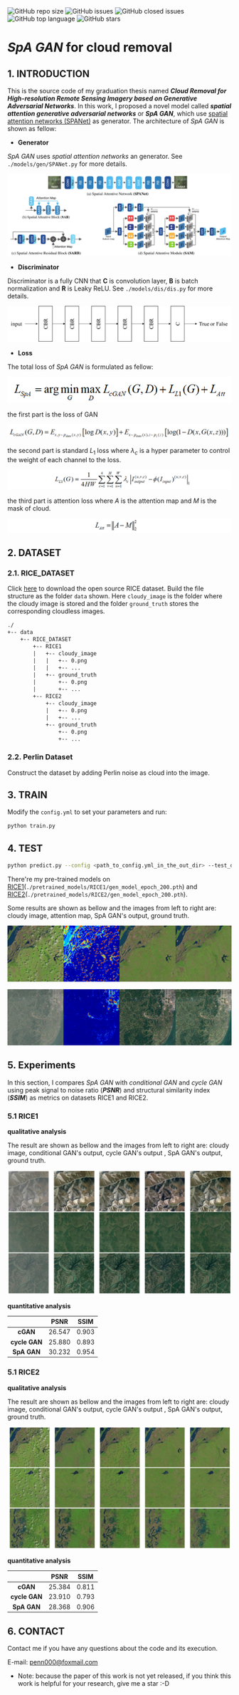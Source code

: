 <img alt="GitHub repo size" src="https://img.shields.io/github/repo-size/Penn000/SpA-GAN_for_cloud_removal?color=green">
<img alt="GitHub issues" src="https://img.shields.io/github/issues/Penn000/SpA-GAN_for_cloud_removal">
<img alt="GitHub closed issues" src="https://img.shields.io/github/issues-closed/Penn000/SpA-GAN_for_cloud_removal?color=red">
<img alt="GitHub top language" src="https://img.shields.io/github/languages/top/Penn000/SpA-GAN_for_cloud_removal">
<img alt="GitHub stars" src="https://img.shields.io/github/stars/Penn000/SpA-GAN_for_cloud_removal?style=social">

# *SpA GAN* for cloud removal

## 1. INTRODUCTION

This is the source code of my graduation thesis named ***Cloud Removal for High-resolution Remote Sensing Imagery based on Generative Adversarial Networks***. In this work, I proposed a novel model called ***spatial attention generative adversarial networks*** or ***SpA GAN***, which use [spatial attention networks (SPANet)](https://github.com/stevewongv/SPANet) as generator. The architecture of *SpA GAN* is shown as fellow:

- **Generator**

*SpA GAN* uses *spatial attention networks* an generator. See `./models/gen/SPANet.py` for more details.

![SPANet](./readme_images/SPANet.jpg)

- **Discriminator**

Discriminator is a fully  CNN that **C** is convolution layer, **B** is batch normalization and **R** is Leaky ReLU. See `./models/dis/dis.py` for more details.

![dis](./readme_images/dis.jpg)

- **Loss**

The total loss of *SpA GAN* is formulated as fellow:

![loss_spa-gan](./readme_images/loss_spagan.png)

the first part is the loss of GAN

![loss_cgan](./readme_images/loss_cgan.png)

the second part is standard $L_1$ loss where $\lambda_c$ is a hyper parameter to control the weight of each channel to the loss.

![loss_l1](./readme_images/loss_l1.png)

the third part is attention loss where $A$ is the attention map and $M$ is the mask of cloud.

![loss_att](./readme_images/loss_att.png)

## 2. DATASET

### 2.1. RICE_DATASET

Click [here](https://github.com/BUPTLdy/RICE_DATASET) to download the open source RICE dataset. Build the file structure as the folder `data` shown. Here `cloudy_image` is the folder where the cloudy image is stored and the folder `ground_truth` stores the corresponding cloudless images.

```
./
+-- data
    +--	RICE_DATASET
        +-- RICE1
        |   +-- cloudy_image
        |   |   +-- 0.png
        |   |   +-- ...
        |   +-- ground_truth
        |       +-- 0.png
        |       +-- ...
        +-- RICE2
            +-- cloudy_image
            |   +-- 0.png
            |   +-- ...
            +-- ground_truth
                +-- 0.png
                +-- ...
```

### 2.2. Perlin Dataset

Construct the dataset by adding Perlin noise as cloud into the image.

## 3. TRAIN

Modify the `config.yml` to set your parameters and run:

```bash
python train.py
```

## 4. TEST

```bash
python predict.py --config <path_to_config.yml_in_the_out_dir> --test_dir <path_to_a_directory_stored_test_data> --out_dir <path_to_an_output_directory> --pretrained <path_to_a_pretrained_model> --cuda
```

There're my pre-trained models on [RICE1](./pretrained_models/RICE1/)(`./pretrained_models/RICE1/gen_model_epoch_200.pth`) and [RICE2]((./pretrained_models/RICE1/))(`./pretrained_models/RICE2/gen_model_epoch_200.pth`).

Some results are shown as bellow and the images from left to right are: cloudy image, attention map, SpA GAN's output, ground truth.

![test_0000](./readme_images/test_0000.png)

![test_0026](./readme_images/test_0026.png)

## 5. Experiments

In this section, I compares *SpA GAN* with *conditional GAN* and *cycle GAN* using peak signal to noise ratio (***PSNR***) and structural similarity index (***SSIM***) as metrics on datasets RICE1 and RICE2.

### 5.1 RICE1

**qualitative analysis**

The result are shown as bellow and the images from left to right are: cloudy image, conditional GAN's output, cycle GAN's output , SpA GAN's output, ground truth.

![rice1-result](./readme_images/rice1_result.png)

**quantitative analysis**

|               |  PSNR  | SSIM  |
| :-----------: | :----: | :---: |
|   **cGAN**    | 26.547 | 0.903 |
| **cycle GAN** | 25.880 | 0.893 |
|  **SpA GAN**  | 30.232 | 0.954 |

### 5.1 RICE2

**qualitative analysis**

The result are shown as bellow and the images from left to right are: cloudy image, conditional GAN's output, cycle GAN's output , SpA GAN's output, ground truth.

![rice2-result](./readme_images/rice2_result.png)

**quantitative analysis**

|               |  PSNR  | SSIM  |
| :-----------: | :----: | :---: |
|   **cGAN**    | 25.384 | 0.811 |
| **cycle GAN** | 23.910 | 0.793 |
|  **SpA GAN**  | 28.368 | 0.906 |

## 6. CONTACT

Contact me if you have any questions about the code and its execution.

E-mail: penn000@foxmail.com

- Note: because the paper of this work is not yet released, if you think this work is helpful for your research, give me a star :-D

